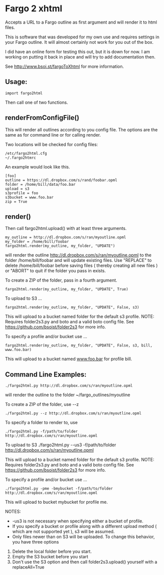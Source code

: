 Fargo 2 xhtml
==============

Accepts a URL to a Fargo outline as first argument and will render it to html files.

This is software that was developed for my own use and requires settings in
your Fargo outline. It will almost certainly not work for you out of the box.

I did have an online form for testing this out, but it is down for now. I am
working on putting it back in place and will try to add documentation then.

See http://www.bsoi.st/fargoToXhtml for more information.

Usage:
-----
    import fargo2html

Then call one of two functions.

renderFromConfigFile()
----------------------
This will render all outlines according to you config file. The options are the
same as for command line or for calling render.

Two locations will be checked for config files:

    /etc/fargo2html.cfg
    ~/.fargo2htmrc

An example would look like this.


    [foo]
    outline = https://dl.dropbox.com/s/rand/foobar.opml
    folder = /home/bill/data/foo.bar
    upload = s3
    s3profile = foo
    s3bucket = www.foo.bar
    zip = True


render()
--------
Then call fargo2html.upload() with at least three arguments.
    
    my_outline = http://dl.dropbox.com/s/ran/myoutline.opml
    my_folder = /home/bill/foobar
    fargo2html.render(my_outline, my_folder, "UPDATE")

will render the outline http://dl.dropbox.com/s/ran/myoutline.opml to the
folder /home/bill/foobar and will update existing files. Use "REPLACE" to
delete /home/bill/foobar before saving files ( thereby creating all new files
) or "ABORT" to quit if the folder you pass in exists.

To create a ZIP of the folder, pass in a fourth argument.

    fargo2html.render(my_outline, my_folder, "UPDATE", True)

To upload to S3 ...

    fargo2html.render(my_outline, my_folder, "UPDATE", False, s3)

This will upload to a bucket named folder for the default s3 profile. NOTE: Requires folder2s3.py and boto and a valid boto config file. See https://github.com/bsoist/folder2s3 for more info.


To specify a profile and/or bucket use ...
    
    fargo2html.render(my_outline, my_folder, "UPDATE", False, s3, bill, www.foo.bar)

This will upload to a bucket named www.foo.bar for profile bill.


Command Line Examples:
---------------------
    ./fargo2html.py http://dl.dropbox.com/s/ran/myoutline.opml

will render the outline to the folder ~/fargo_outlines/myoutline

To create a ZIP of the folder, use --z

    ./fargo2html.py --z http://dl.dropbox.com/s/ran/myoutline.opml

To specify a folder to render to, use

    ./fargo2html.py -f/path/to/folder http://dl.dropbox.com/s/ran/myoutline.opml

To upload to S3
    ./fargo2html.py --us3 -f/path/to/folder http://dl.dropbox.com/s/ran/myoutline.opml

This will upload to a bucket named folder for the default s3 profile. NOTE: Requires folder2s3.py and boto and a valid boto config file. See https://github.com/bsoist/folder2s3 for more info.

To specify a profile and/or bucket use ...

    ./fargo2html.py -pme -bmybucket -f/path/to/folder http://dl.dropbox.com/s/ran/myoutline.opml

This will upload to bucket mybucket for profile me.

NOTES:
* -us3 is not necessary when specifying either a bucket of profile.
* If you specify a bucket or profile along with a different upload method ( which are not supported yet ), s3 will be assumed.
* Only files newer than on S3 will be uploaded. To change this behavior, you have three options
1. Delete the local folder before you start.
2. Empty the S3 bucket before you start
3. Don't use the S3 option and then call folder2s3.upload() yourself with a replaceAll=True



